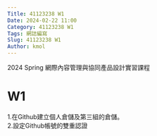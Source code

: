 ```yaml
---
Title: 41123238 W1
Date: 2024-02-22 11:00
Category: 41123238 W1
Tags: 網誌編寫
Slug: 41123238 W1
Author: kmol
---
```


2024 Spring 網際內容管理與協同產品設計實習課程

<!-- PELICAN_END_SUMMARY -->

# W1

1.在Github建立個人倉儲及第三組的倉儲。<br>
2.設定Github帳號的雙重認證